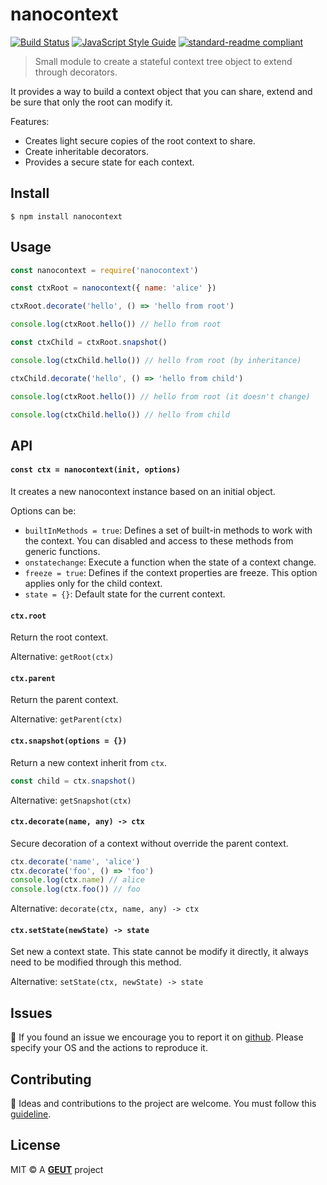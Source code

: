 # nanocontext

[![Build Status](https://travis-ci.com/geut/nanocontext.svg?branch=master)](https://travis-ci.com/geut/nanocontext)
[![JavaScript Style Guide](https://img.shields.io/badge/code_style-standard-brightgreen.svg)](https://standardjs.com)
[![standard-readme compliant](https://img.shields.io/badge/readme%20style-standard-brightgreen.svg?style=flat-square)](https://github.com/RichardLitt/standard-readme)

> Small module to create a stateful context tree object to extend through decorators.

It provides a way to build a context object that you can share, extend and be sure that only the root can modify it.

Features:
- Creates light secure copies of the root context to share.
- Create inheritable decorators.
- Provides a secure state for each context.

## <a name="install"></a> Install

```
$ npm install nanocontext
```

## <a name="usage"></a> Usage

```javascript
const nanocontext = require('nanocontext')

const ctxRoot = nanocontext({ name: 'alice' })

ctxRoot.decorate('hello', () => 'hello from root')

console.log(ctxRoot.hello()) // hello from root

const ctxChild = ctxRoot.snapshot()

console.log(ctxChild.hello()) // hello from root (by inheritance)

ctxChild.decorate('hello', () => 'hello from child')

console.log(ctxRoot.hello()) // hello from root (it doesn't change)

console.log(ctxChild.hello()) // hello from child
```

## API

#### `const ctx = nanocontext(init, options)`

It creates a new nanocontext instance based on an initial object.

Options can be:

- `builtInMethods = true`: Defines a set of built-in methods to work with the context. You can disabled and access to these methods from generic functions.
- `onstatechange`: Execute a function when the state of a context change.
- `freeze = true`: Defines if the context properties are freeze. This option applies only for the child context.
- `state = {}`: Default state for the current context.

#### `ctx.root`

Return the root context.

Alternative: `getRoot(ctx)`

#### `ctx.parent`

Return the parent context.

Alternative: `getParent(ctx)`

#### `ctx.snapshot(options = {})`

Return a new context inherit from `ctx`.

```javascript
const child = ctx.snapshot()
```

Alternative: `getSnapshot(ctx)`

#### `ctx.decorate(name, any) -> ctx`

Secure decoration of a context without override the parent context.

```javascript
ctx.decorate('name', 'alice')
ctx.decorate('foo', () => 'foo')
console.log(ctx.name) // alice
console.log(ctx.foo()) // foo
```

Alternative: `decorate(ctx, name, any) -> ctx`

#### `ctx.setState(newState) -> state`

Set new a context state. This state cannot be modify it directly, it always need to be modified through this method.

Alternative: `setState(ctx, newState) -> state`

## <a name="issues"></a> Issues

:bug: If you found an issue we encourage you to report it on [github](https://github.com/geut/nanocontext/issues). Please specify your OS and the actions to reproduce it.

## <a name="contribute"></a> Contributing

:busts_in_silhouette: Ideas and contributions to the project are welcome. You must follow this [guideline](https://github.com/geut/nanocontext/blob/master/CONTRIBUTING.md).

## License

MIT © A [**GEUT**](http://geutstudio.com/) project
